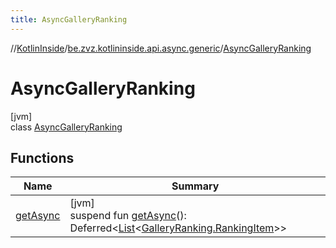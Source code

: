 ```yaml
---
title: AsyncGalleryRanking
---
```

//[KotlinInside](../../../index.html)/[be.zvz.kotlininside.api.async.generic](../index.html)/[AsyncGalleryRanking](index.html)



# AsyncGalleryRanking



[jvm]\
class [AsyncGalleryRanking](index.html)



## Functions


| Name | Summary |
|---|---|
| [getAsync](get-async.html) | [jvm]<br>suspend fun [getAsync](get-async.html)(): Deferred&lt;[List](https://kotlinlang.org/api/latest/jvm/stdlib/kotlin.collections/-list/index.html)&lt;[GalleryRanking.RankingItem](../../be.zvz.kotlininside.api.generic/-gallery-ranking/-ranking-item/index.html)&gt;&gt; |

